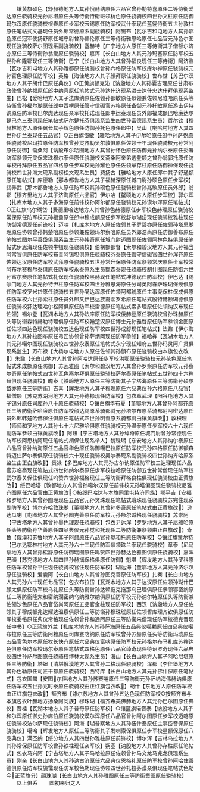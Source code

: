<!-- { "loadSidebar": true } -->
　　镶黄旗硕色【舒赫德地方人其孙俄赫纳原任六品官曾孙勒特喜原任二等侍衞爱达原任骁骑校元孙尼堪原任头等侍衞侍衞班领杭色原任骁骑校四世孙文柱原任防御玛尔汉原任骁骑校根春原任步军校云锡原任防军校武什泰现任蓝翎侍衞五世孙敦柱原任笔帖式文基现任员外郎常德原系副骁骑校】阿锡布【瓦尔吉和屯地方人其孙鄂色原任冠军使扬舒原任城守尉曾孙佛伦原任三等侍衞雅思哈原任七品官元孙色尔图现任骁骑校萨尔图现系副骁骑校】塞赫特【广宁地方人原任三等侍衞其子僧额尔济亦原任三等侍衞孙翁爱原任骁骑校】嘉浑【长白山地方人其元孙玛塞原任防军校五世孙和隆鄂现任三等侍衞】巴宁【长白山地方人其曾孙福良现任三等侍衞】阿济鼐【瓦尔吉和屯地方人其孙雅都原任骁骑校曾孙六格原任防军校库尔禅原任骁骑校元孙官色理原任防军校】英格【海佳地方人其子顔拜原任骁骑校】鲁布世【苏巴尔汉地方人其子胡什巴原任典仪】○正黄旗额克沁【讷殷地方人其孙囊吉理原任甘肃布政使曾孙纳福原任郎中纳喜原任笔帖式元孙达什济现系进士达什忠达什拜俱现系监生】巴松【爱哈地方人其子法库纳原任佐领孙都敏原任叅领兼佐领尼雅哈原任头等侍衞曾孙福尔瑚原任郎中西楞原任管守信礟官苏格原任备御元孙托敏原任游击伊特讷原任防军校巴尔虎达现任亲军校托诺现任郎中运泰现任员外郎福成额巴哈廉达尔楚巴克三泰俱现任笔帖式萨尔楚托芬俱现系监生四世孙富德现系生员】哲尔钦【穆赫林地方人原任翼长其子辉色原任防御孙托色原任郎中】吴山【喇哈村地方人其四世孙伊兰泰现任五品官】○正白旗岱敏【雅哈地方人其子伊尔哈原任郎中孙萨弼原任骁骑校尼玛拉原任防军校曾孙灵齐勒吴尔敦俱原任佐领干年现任骁骑校元孙常阿原任防御】斋桑阿【讷殷布尔哈图地方人其曾孙怀色原任防御元孙纳尔泰原任委署防军叅领元灵保来珠穆尔泰俱原任骁骑校又斋桑阿亲弟透登额之曾孙翁郭托原任防军校丹拜原任五品官四格原任步军校元孙耀色原任佐领章存柱原任防御神保现任骁骑校四世孙海文现系副榜松文现系生员】费扬古【雅哈地方人原任郎中其子舒通额原任笔帖式】库德勒【那木都鲁地方人其子福赫深原任城门尉孙硕色原任步军校】斐养武【那木都鲁地方人原任防军校其孙硕色原任骁骑校曾孙兆敏原任员外郎】翁鄂【穆齐里地方人其子济海原任六品官】伊尔哈【鳌硕地方人原任步军校】郭尔浑【扎库木地方人其子多海原任前锋校孙阿尔都原任骁骑校元孙谟尔浑原任笔帖式】○正红旗乌尔瑚岱【费德里哈达地方人其曾孙色赫德原任步军校色赫理原任骁骑校常保原任防军校元孙福鼐原任郎中穆成额原任步军校舒尔瑚岱现任骁骑校雅柱现任防御常德现任前锋校】迈喀【扎库木地方人原任佐领其子罗碧亦原任佐领孙塔思瑚理原任协领曾孙韩楚哈原任叅领兼佐领玛尔察哈原任员外郎浩尚原任防御善布原任笔帖式图尔平善岱俱原系监生元孙韩奇原任城门尉迈图现任佐领阿林色特俱原任笔帖式伊思海现任佐领牛钮现任骁骑校】伯楞额都督【索尔和碧汉地方人其元孙福当阿常官俱原任防军校布善阿锡坦俱原任骁骑校芬泰原任管守信礟官四世孙浑齐原任佐领达汉原任防军校武拜原任骁骑校五世孙常升保原任防军叅领常庆原任步军校常阿布尔赛穆尔泰俱原任防军校永泰原系生员额森泰现任骁骑校胡什图现任防御六世孙富尔赛原任笔帖式礼保现任骁骑校黑赫现任笔帖式坤德现任防军校】伊巴达【锡尔门地方人其元孙特尹柱原任防军校四世孙雅思海原任分司英阿春萨珠瑚保绶俱原任防军校罗米岱原任骁骑校五世孙噶达浑原任佐领阿都琥原任主事尧保柱保成俱原任防军校六世孙索柱原任员外郎又伊巴达族裔索罗希原任笔帖式殷特赫额瑚德俱原任骁骑校荪达理哈尔松阿俱原任防军校雷德原任笔帖式索多理原任佐领纳汉布现任佐领】锡尔登【瓦湖木地方人其孙法库原任防军校倭赫登原任骁骑校曾孙珠赫原任头等防衞森特赫勒特理俱原任防军校翰楚汉原任博士元孙雅啓原任防军叅领金图原任佐领四达色现任骁骑校五达色现任防军校四世孙成舒现任笔帖式】法鼐【伊尔海地方人其孙拉图布原任弓匠协领曾孙萨炳阿现任防军叅领】福哈禅【瓦湖木地方人其元孙噶尔图现任骁骑校四世孙永泰原任笔帖式永宁现任知府五世孙玛灵阿广灵俱现系监生】万布禄【大杨尔屯地方人原任佐领其孙顔布原任骁骑校由本旗包衣改】朱鼐【长白山地方人其曾孙阿哈达原任步军校洪鄂原任骁骑校元孙花色原任笔帖式朱成额原任防御】苏瓦雅图【索尔和碧汉地方人其曾孙罗察原任防军校元孙察尔奇原任笔帖式四世孙瓦色察尔拜俱原任骁骑校萨尔泰原任笔帖式五世孙四十六禅拜俱现任骁骑校】瞻泰【铁岭地方人原任三等防衞其子宁塔海原任三等防衞孙硕尔岱亦原任三等防衞】吉喜【辉发地方人其子穆理原任六品典仪孙六格原任八品官】福僧额【苏克苏湖河地方人其元孙德禄现任防军校】包衣章武理【阳谷屯地方人其子锡分原任司库孙八十原任骁骑校】○镶白旗华布夏【董鄂地方人其曾孙阿都齐原任三等防衞萨哈廉原任防军校顔达锡原系骑都尉元孙塔尔布原系骑都尉阿密达原任员外郎韩楚哈佛保住俱原任笔帖式四世孙明善原系骑都尉由镶黄旗改】敦积理【师师和罗地方人其孙七十六尼雅哈俱原任骁骑校元孙温泰原任步军校六十六现任副防军叅领由镶黄旗改】阿钮【宁古塔地方人其孙绰奇原任城门尉曾孙常德现任防军校阿思杭阿现任笔帖式胡保住现系举人】魏珠瑚【东安地方人其孙纳尔泰原任六品官曾孙纳海原任五品官华色原任防御噶巴拉原任防军校元孙四格原任防御额森特迈住萨尔泰俱原任骁骑校六十现任骁骑校吴尔泰现系副骁骑校四世孙纳齐哈原系监生由正白旗改】赉禄【多巴库地方人其元孙古尔讷原任防军校三达理现任六品官苏临泰现任笔帖式四世孙纳尔泰原任步军校拉哈原任防御五世孙常僧现任防军校武尔泰关保住俱现任呜赞六世孙福格现任三等防衞拜格良柱俱现任骁骑校由正黄旗改】绥巴哈塔【敦都地方人其曾孙噶尔汉原任前锋校元孙塔偏图现任骁骑校尼雅齐图原任六品官由正黄旗改○按绥巴哈达与本旗同里屯特济同族】鄂平吉【安福和罗地方人其曾孙图理现任五品官元孙灵珠现任笔帖式班珠现任骁骑校苏完住现系副防军校】博尔齐哈敦珠瑚【董鄂地方人其曾孙多奇原任笔帖式由正黄旗改】逊达瓜喇【屯图地方人其曾孙图克善原任防军校元孙额尔诚格现任骁骑校】苏崇阿【宁古塔地方人其曾孙墨色理现任骁骑校】包衣尹达浑【罗罗地方人其子尼雅哈原任头等防衞孙华善原任四品典仪元孙觉和托现任二等防衞兼叅领由正白旗改】奇鲁【俄漠和苏鲁地方人其子阿鼐原任八品官孙觉和托原任防军校】○镶红旗策尔特【巴尔达鄂林村地方人其元孙六十三现任防军叅领珠兰泰现任骁骑校】章泰【尼马察地方人其曾孙松舒原任防御瑞图原任鸣赞四世孙赫达色雅图俱原任骁骑校】嘉浑巴顔【苏克德地方人其四世孙赫搆保格俱原任防御】魁堪【辉发地方人其孙罗科原任防军校曾孙平住现任骁骑校官住现任防军校】瑚达海【董鄂地方人其元孙济尔汉原任骁骑校】爱囊阿【长白山地方人其曾孙图克善原任防军校】扎秦【长白山地方人其元孙六十现任七品官】包衣布拉岱【瓦湖木地方人其子达汉原任佐领孙瑚什巴顔太俱原任防军校乌礼原任头等防衞曾孙达赖拖克拖那乌巴理俱原任叅领鄂密纳原任二等防衞隆太和密纳濶密纳乌纳雅尔纳俱原任防军校元孙讷尔特原任头等防衞兼佐领沙色原任八品官岱尚阿原任五品官金柱现任防军校】西汉【讷殷地方人原任佐领其子穆成额兆达耀达温察俱原任三等防衞孙穆珠琥原任佐领哲库理齐钦俱原任防军校委格原任典仪常格现任佐领曾孙和通阿原任三等防衞来僧现任防军校德克晋现任中书】○正蓝旗外兰【扎库木地方人其孙萨海原任五品典仪噶赖原任四品典仪噶布拉原任三等防衞阿赖原任司库赛喀纳原任防军校曾孙苏赫原任头等防衞玛琥原任五品官色尔本原任牧长快齐原任六品典仪富喀原任防军校元孙格尔布马礼库苏禅达色俱原任防军校玛尔泰原任笔帖式四格色原任八品官绰奇现任待诏罗奇现任六品典仪四世孙萨尔图原任骁骑校博林太现系生员】海山【长白山地方人其子阿哈尼堪原任三等防衞】塔钮【清堪俄漠地方人其曾孙二格现任骁骑校】浑都【李佳堡地方人其孙色勒原任司匠干都原任骁骑校】西特库【长白山地方人其元孙佛什保原任笔帖式】包衣国麟【安图尔佳地方人其孙苏赛喀原任三等防衞元孙萨纳海伟赫讷俱原任防军校五世孙兆时泰原任骁骑校由正红旗包衣改】胡什【东地方人原任防军校由正红旗包衣改】额齐布【滹尔苏地方人其曾孙五达色现任防军校○按额齐布与本旗包衣叶赫地方扬桑阿同族】穆珠瑚【福齐希美佛赫地方人其元孙巴尔图原任典仪】晋桂【瓦湖木地方人其子普奇原任防军校】○镶蓝旗诺音泰【讷殷地方人其子和尔浑原任御史孙席伯原任骁骑校漠尔浑原任八品官曾孙阿尔图原任步军校迈喀原任骁骑校法尔萨现任骁骑校】阿海【瑚普察地方人其孙伍什泰原任主事岱音保原任骁骑校】噶哈【辉发地方人原任三等防衞其子发喇索保俱原任步军校星额保原任八品典仪】满丕纳【绥分地方人其四世孙雅柱原任前锋校】博尔浑【吉林乌拉地方人其孙常保原任防军校曾孙铁柱现任亲军校】朔塞【讷殷地方人其曾孙存柱原任笔帖式】包衣马兴阿【宁古塔地方人其子马哈拉原任佐领曾孙马文龙马兆龙俱现系生员】刚亲【长白山地方人其孙讷古济原任六品典仪恩格礼原任防军校曾孙阿哈住善德俱原任防军校旒霭现任防军校色勒现任协领四世孙扎拉芬谟亲俱现任笔帖式色勒今正蓝旗分】顔珠瑚【长白山地方人其孙雅图原任三等防衞赉图原任骁骑校】
　　以上俱系
　　国初来归之人
